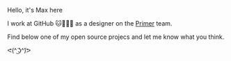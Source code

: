 Hello, it's Max here

I work at GitHub 🐱👨‍🚀🐙 as a designer on the [Primer](https://github.com/primer) team.

Find below one of my open source projecs and let me know what you think.

ᕙ(^̃ ͜ʖ^̃)ᕗ
